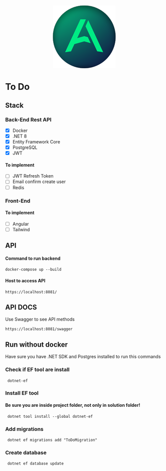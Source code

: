 <p align="center">
  <a href="https://oficialexdev.github.io/portifolio/#/" target="_blank"><img src="./a.svg" width="200" alt="Alex Logo" /></a>
</p>

# To Do 
## Stack
### Back-End Rest API
- [X]   Docker
- [X]   .NET 8 
- [X]   Entity Framework Core
- [X]   PostgreSQL
- [X]   JWT
#### To implement
- [ ]   JWT Refresh Token
- [ ]   Email confirm create user
- [ ]   Redis
### Front-End
#### To implement
- [ ]   Angular
- [ ]   Tailwind

## API
#### Command to run backend
```
docker-compose up --build
``` 
#### Host to access API
``` 
https://localhost:8081/
``` 

## API DOCS

Use Swagger to see API methods
``` 
https://localhost:8081/swagger
``` 
 
## Run without docker
Have sure you have .NET SDK and Postgres installed to run this commands 
 ### Check if EF tool are install
```
 dotnet-ef
```
### Install EF tool 
#### Be sure you are inside project folder, not only in solution folder!
```
 dotnet tool install --global dotnet-ef
```
### Add migrations
```
 dotnet ef migrations add "ToDoMigration"
```
### Create database
```
 dotnet ef database update
```
